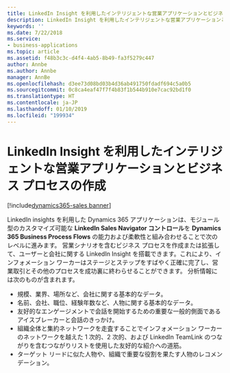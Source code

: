```yaml
---
title: LinkedIn Insight を利用したインテリジェントな営業アプリケーションとビジネス プロセスの作成
description: LinkedIn Insight を利用したインテリジェントな営業アプリケーションとビジネス プロセスの作成
keywords: ''
ms.date: 7/22/2018
ms.service:
- business-applications
ms.topic: article
ms.assetid: f48b3c3c-d4f4-4ab5-8b49-fa3f5279c447
author: Annbe
ms.author: Annbe
manager: AnnBe
ms.openlocfilehash: d3ee73d08bd03b4d36ab491750fdadf694c5a0b5
ms.sourcegitcommit: 0c8ca4eaf47f7f4b83f1b544b910e7cac92bd1f0
ms.translationtype: HT
ms.contentlocale: ja-JP
ms.lasthandoff: 01/10/2019
ms.locfileid: "199934"
---
```

# <a name="build-intelligent-sales-applications-and-business-processes-powered-by-linkedin-insights"></a>LinkedIn Insight を利用したインテリジェントな営業アプリケーションとビジネス プロセスの作成

[!include[dynamics365-sales banner](../includes/dynamics365-sales.md)]





LinkedIn insights を利用した Dynamics 365 アプリケーションは、モジュール型のカスタマイズ可能な **LinkedIn Sales Navigator コントロール**を **Dynamics 365 Business Process Flows** の能力および柔軟性と組み合わせることで次のレベルに進みます。 営業シナリオを含むビジネス プロセスを作成または拡張して、ユーザーと会社に関する LinkedIn Insight を搭載できます。これにより、インフォメーション ワーカーはステージとステップをすばやく正確に完了し、営業取引とその他のプロセスを成功裏に終わらせることができます。 分析情報には次のものが含まれます。

-   規模、業界、場所など、会社に関する基本的なデータ。
-   名前、会社、職位、経験年数など、人物に関する基本的なデータ。
-   友好的なエンゲージメントで会話を開始するための重要な一般的側面であるアイスブレーカーと会話のきっかけ。
-   組織全体と集約ネットワークを走査することでインフォメーション ワーカーのネットワークを越えた 1 次的、2 次的、および LinkedIn TeamLink のつながりを含むつながりリストを使用した友好的な紹介への道筋。
-   ターゲット リードに似た人物や、組織で重要な役割を果たす人物のレコメンデーション。


